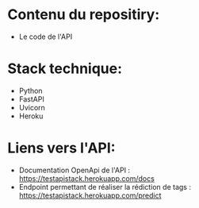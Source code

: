 # Contenu du repositiry:
- Le code de l'API
# Stack technique:
- Python
- FastAPI
- Uvicorn
- Heroku
# Liens vers l'API:
- Documentation OpenApi de l'API : https://testapistack.herokuapp.com/docs
- Endpoint permettant de réaliser la rédiction de tags : https://testapistack.herokuapp.com/predict



